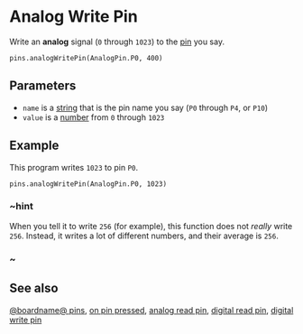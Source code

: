 # Analog Write Pin

Write an **analog** signal (`0` through `1023`) to the
[pin](/device/pins) you say.

```sig
pins.analogWritePin(AnalogPin.P0, 400)
```

## Parameters

* ``name`` is a [string](/types/string) that is the pin name you say (`P0` through `P4`, or `P10`)
* ``value`` is a [number](/types/number) from `0` through `1023`

## Example

This program writes `1023` to pin `P0`.

```blocks
pins.analogWritePin(AnalogPin.P0, 1023)
```

### ~hint

When you tell it to write `256` (for example), this function does not
_really_ write `256`.  Instead, it writes a lot of different numbers,
and their average is `256`.

### ~

## See also

[@boardname@ pins](/device/pins), [on pin pressed](/reference/input/on-pin-pressed), [analog read pin](/reference/pins/analog-read-pin), [digital read pin](/reference/pins/digital-read-pin), [digital write pin](/reference/pins/digital-write-pin)

